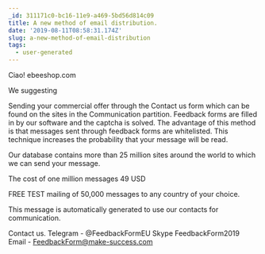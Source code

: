 ```yaml
---
_id: 311171c0-bc16-11e9-a469-5bd56d814c09
title: A new method of email distribution.
date: '2019-08-11T08:58:31.174Z'
slug: a-new-method-of-email-distribution
tags:
  - user-generated
---
```

Ciao!  ebeeshop.com 
 
We suggesting 
 
Sending your commercial offer through the Contact us form which can be found on the sites in the Communication partition. Feedback forms are filled in by our software and the captcha is solved. The advantage of this method is that messages sent through feedback forms are whitelisted. This technique increases the probability that your message will be read. 
 
Our database contains more than 25 million sites around the world to which we can send your message. 
 
The cost of one million messages 49 USD 
 
FREE TEST mailing of 50,000 messages to any country of your choice. 
 
 
This message is automatically generated to use our contacts for communication. 
 
 
 
Contact us. 
Telegram - @FeedbackFormEU 
Skype  FeedbackForm2019 
Email - FeedbackForm@make-success.com
